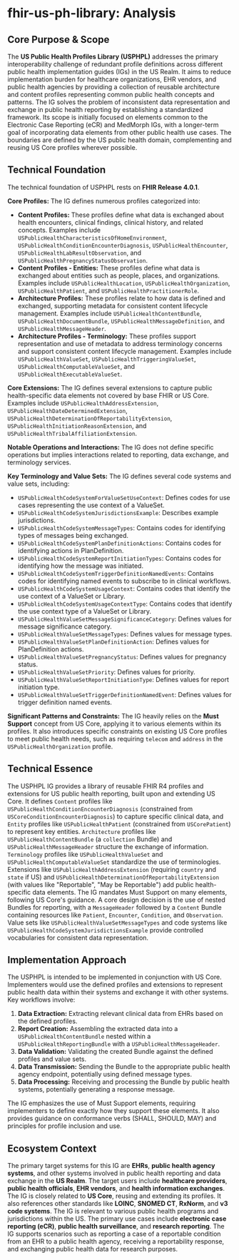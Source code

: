 # fhir-us-ph-library: Analysis

## Core Purpose & Scope

The **US Public Health Profiles Library (USPHPL)** addresses the primary interoperability challenge of redundant profile definitions across different public health implementation guides (IGs) in the US Realm. It aims to reduce implementation burden for healthcare organizations, EHR vendors, and public health agencies by providing a collection of reusable architecture and content profiles representing common public health concepts and patterns. The IG solves the problem of inconsistent data representation and exchange in public health reporting by establishing a standardized framework. Its scope is initially focused on elements common to the Electronic Case Reporting (eCR) and MedMorph IGs, with a longer-term goal of incorporating data elements from other public health use cases. The boundaries are defined by the US public health domain, complementing and reusing US Core profiles wherever possible.

## Technical Foundation

The technical foundation of USPHPL rests on **FHIR Release 4.0.1**.

**Core Profiles:** The IG defines numerous profiles categorized into:
- **Content Profiles:** These profiles define what data is exchanged about health encounters, clinical findings, clinical history, and related concepts. Examples include `USPublicHealthCharacteristicsOfHomeEnvironment`, `USPublicHealthConditionEncounterDiagnosis`, `USPublicHealthEncounter`, `USPublicHealthLabResultObservation`, and `USPublicHealthPregnancyStatusObservation`.
- **Content Profiles - Entities:** These profiles define what data is exchanged about entities such as people, places, and organizations. Examples include `USPublicHealthLocation`, `USPublicHealthOrganization`, `USPublicHealthPatient`, and `USPublicHealthPractitionerRole`.
- **Architecture Profiles:** These profiles relate to how data is defined and exchanged, supporting metadata for consistent content lifecycle management. Examples include `USPublicHealthContentBundle`, `USPublicHealthDocumentBundle`, `USPublicHealthMessageDefinition`, and `USPublicHealthMessageHeader`.
- **Architecture Profiles - Terminology:** These profiles support representation and use of metadata to address terminology concerns and support consistent content lifecycle management. Examples include `USPublicHealthValueSet`, `USPublicHealthTriggeringValueSet`, `USPublicHealthComputableValueSet`, and `USPublicHealthExecutableValueSet`.

**Core Extensions:** The IG defines several extensions to capture public health-specific data elements not covered by base FHIR or US Core. Examples include `USPublicHealthAddressExtension`, `USPublicHealthDateDeterminedExtension`, `USPublicHealthDeterminationOfReportabilityExtension`, `USPublicHealthInitiationReasonExtension`, and `USPublicHealthTribalAffiliationExtension`.

**Notable Operations and Interactions:** The IG does not define specific operations but implies interactions related to reporting, data exchange, and terminology services.

**Key Terminology and Value Sets:** The IG defines several code systems and value sets, including:
- `USPublicHealthCodeSystemForValueSetUseContext`: Defines codes for use cases representing the use context of a ValueSet.
- `USPublicHealthCodeSystemJurisdictionsExample`: Describes example jurisdictions.
- `USPublicHealthCodeSystemMessageTypes`: Contains codes for identifying types of messages being exchanged.
- `USPublicHealthCodeSystemPlanDefinitionActions`: Contains codes for identifying actions in PlanDefinition.
- `USPublicHealthCodeSystemReportInitiationTypes`: Contains codes for identifying how the message was initiated.
- `USPublicHealthCodeSystemTriggerDefinitionNamedEvents`: Contains codes for identifying named events to subscribe to in clinical workflows.
- `USPublicHealthCodeSystemUsageContext`: Contains codes that identify the use context of a ValueSet or Library.
- `USPublicHealthCodeSystemUsageContextType`: Contains codes that identify the use context type of a ValueSet or Library.
- `USPublicHealthValueSetMessageSignificanceCategory`: Defines values for message significance category.
- `USPublicHealthValueSetMessageTypes`: Defines values for message types.
- `USPublicHealthValueSetPlanDefinitionAction`: Defines values for PlanDefinition actions.
- `USPublicHealthValueSetPregnancyStatus`: Defines values for pregnancy status.
- `USPublicHealthValueSetPriority`: Defines values for priority.
- `USPublicHealthValueSetReportInitiationType`: Defines values for report initiation type.
- `USPublicHealthValueSetTriggerDefinitionNamedEvent`: Defines values for trigger definition named events.

**Significant Patterns and Constraints:** The IG heavily relies on the **Must Support** concept from US Core, applying it to various elements within its profiles. It also introduces specific constraints on existing US Core profiles to meet public health needs, such as requiring `telecom` and `address` in the `USPublicHealthOrganization` profile.

## Technical Essence

The USPHPL IG provides a library of reusable FHIR R4 profiles and extensions for US public health reporting, built upon and extending US Core. It defines `Content` profiles like `USPublicHealthConditionEncounterDiagnosis` (constrained from `USCoreConditionEncounterDiagnosis`) to capture specific clinical data, and `Entity` profiles like `USPublicHealthPatient` (constrained from `USCorePatient`) to represent key entities. `Architecture` profiles like `USPublicHealthContentBundle` (a `collection` Bundle) and `USPublicHealthMessageHeader` structure the exchange of information. `Terminology` profiles like `USPublicHealthValueSet` and `USPublicHealthComputableValueSet` standardize the use of terminologies. Extensions like `USPublicHealthAddressExtension` (requiring `country` and `state` if US) and `USPublicHealthDeterminationOfReportabilityExtension` (with values like "Reportable", "May be Reportable") add public health-specific data elements. The IG mandates Must Support on many elements, following US Core's guidance. A core design decision is the use of nested Bundles for reporting, with a `MessageHeader` followed by a `Content` Bundle containing resources like `Patient`, `Encounter`, `Condition`, and `Observation`. Value sets like `USPublicHealthValueSetMessageTypes` and code systems like `USPublicHealthCodeSystemJurisdictionsExample` provide controlled vocabularies for consistent data representation.

## Implementation Approach

The USPHPL is intended to be implemented in conjunction with US Core. Implementers would use the defined profiles and extensions to represent public health data within their systems and exchange it with other systems. Key workflows involve:
1. **Data Extraction:** Extracting relevant clinical data from EHRs based on the defined profiles.
2. **Report Creation:** Assembling the extracted data into a `USPublicHealthContentBundle` nested within a `USPublicHealthReportingBundle` with a `USPublicHealthMessageHeader`.
3. **Data Validation:** Validating the created Bundle against the defined profiles and value sets.
4. **Data Transmission:** Sending the Bundle to the appropriate public health agency endpoint, potentially using defined message types.
5. **Data Processing:** Receiving and processing the Bundle by public health systems, potentially generating a response message.

The IG emphasizes the use of Must Support elements, requiring implementers to define exactly how they support these elements. It also provides guidance on conformance verbs (SHALL, SHOULD, MAY) and principles for profile inclusion and use.

## Ecosystem Context

The primary target systems for this IG are **EHRs**, **public health agency systems**, and other systems involved in public health reporting and data exchange in the **US Realm**. The target users include **healthcare providers**, **public health officials**, **EHR vendors**, and **health information exchanges**. The IG is closely related to **US Core**, reusing and extending its profiles. It also references other standards like **LOINC**, **SNOMED CT**, **RxNorm**, and **v3 code systems**. The IG is relevant to various public health programs and jurisdictions within the US. The primary use cases include **electronic case reporting (eCR)**, **public health surveillance**, and **research reporting**. The IG supports scenarios such as reporting a case of a reportable condition from an EHR to a public health agency, receiving a reportability response, and exchanging public health data for research purposes.
